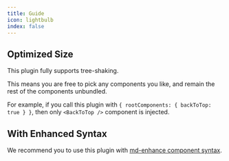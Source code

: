 ```yaml
---
title: Guide
icon: lightbulb
index: false
---
```


## Optimized Size

This plugin fully supports tree-shaking.

This means you are free to pick any components you like, and remain the rest of the components unbundled.

For example, if you call this plugin with `{ rootComponents: { backToTop: true } }`, then only `<BackToTop />` component is injected.

## With Enhanced Syntax

We recommend you to use this plugin with [md-enhance component syntax](https://plugin-md-enhance.vuejs.press/guide/content/component.html).
